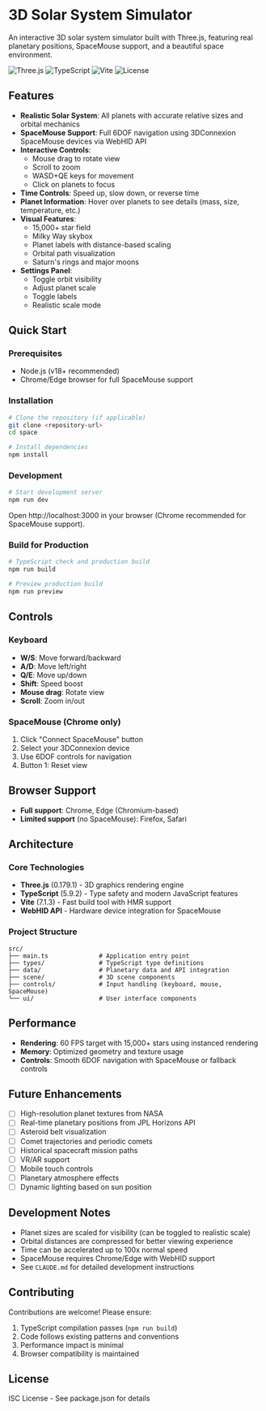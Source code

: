 # 3D Solar System Simulator

An interactive 3D solar system simulator built with Three.js, featuring real planetary positions, SpaceMouse support, and a beautiful space environment.

![Three.js](https://img.shields.io/badge/Three.js-0.179-blue)
![TypeScript](https://img.shields.io/badge/TypeScript-5.9-blue)
![Vite](https://img.shields.io/badge/Vite-7.1-purple)
![License](https://img.shields.io/badge/License-ISC-green)

## Features

- **Realistic Solar System**: All planets with accurate relative sizes and orbital mechanics
- **SpaceMouse Support**: Full 6DOF navigation using 3DConnexion SpaceMouse devices via WebHID API
- **Interactive Controls**: 
  - Mouse drag to rotate view
  - Scroll to zoom
  - WASD+QE keys for movement
  - Click on planets to focus
- **Time Controls**: Speed up, slow down, or reverse time
- **Planet Information**: Hover over planets to see details (mass, size, temperature, etc.)
- **Visual Features**:
  - 15,000+ star field
  - Milky Way skybox
  - Planet labels with distance-based scaling
  - Orbital path visualization
  - Saturn's rings and major moons
- **Settings Panel**:
  - Toggle orbit visibility
  - Adjust planet scale
  - Toggle labels
  - Realistic scale mode

## Quick Start

### Prerequisites
- Node.js (v18+ recommended)
- Chrome/Edge browser for full SpaceMouse support

### Installation

```bash
# Clone the repository (if applicable)
git clone <repository-url>
cd space

# Install dependencies
npm install
```

### Development

```bash
# Start development server
npm run dev
```

Open http://localhost:3000 in your browser (Chrome recommended for SpaceMouse support).

### Build for Production

```bash
# TypeScript check and production build
npm run build

# Preview production build
npm run preview
```

## Controls

### Keyboard
- **W/S**: Move forward/backward
- **A/D**: Move left/right
- **Q/E**: Move up/down
- **Shift**: Speed boost
- **Mouse drag**: Rotate view
- **Scroll**: Zoom in/out

### SpaceMouse (Chrome only)
1. Click "Connect SpaceMouse" button
2. Select your 3DConnexion device
3. Use 6DOF controls for navigation
4. Button 1: Reset view

## Browser Support

- **Full support**: Chrome, Edge (Chromium-based)
- **Limited support** (no SpaceMouse): Firefox, Safari

## Architecture

### Core Technologies
- **Three.js** (0.179.1) - 3D graphics rendering engine
- **TypeScript** (5.9.2) - Type safety and modern JavaScript features
- **Vite** (7.1.3) - Fast build tool with HMR support
- **WebHID API** - Hardware device integration for SpaceMouse

### Project Structure
```
src/
├── main.ts              # Application entry point
├── types/               # TypeScript type definitions
├── data/                # Planetary data and API integration
├── scene/               # 3D scene components
├── controls/            # Input handling (keyboard, mouse, SpaceMouse)
└── ui/                  # User interface components
```

## Performance

- **Rendering**: 60 FPS target with 15,000+ stars using instanced rendering
- **Memory**: Optimized geometry and texture usage
- **Controls**: Smooth 6DOF navigation with SpaceMouse or fallback controls

## Future Enhancements

- [ ] High-resolution planet textures from NASA
- [ ] Real-time planetary positions from JPL Horizons API
- [ ] Asteroid belt visualization
- [ ] Comet trajectories and periodic comets
- [ ] Historical spacecraft mission paths
- [ ] VR/AR support
- [ ] Mobile touch controls
- [ ] Planetary atmosphere effects
- [ ] Dynamic lighting based on sun position

## Development Notes

- Planet sizes are scaled for visibility (can be toggled to realistic scale)
- Orbital distances are compressed for better viewing experience
- Time can be accelerated up to 100x normal speed
- SpaceMouse requires Chrome/Edge with WebHID support
- See `CLAUDE.md` for detailed development instructions

## Contributing

Contributions are welcome! Please ensure:
1. TypeScript compilation passes (`npm run build`)
2. Code follows existing patterns and conventions
3. Performance impact is minimal
4. Browser compatibility is maintained

## License

ISC License - See package.json for details